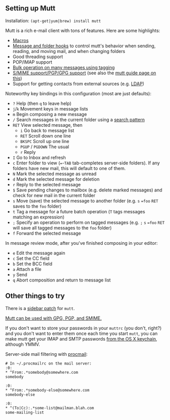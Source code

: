 Setting up Mutt
---------------

Installation: `(apt-get|yum|brew) install mutt`

Mutt is a rich e-mail client with tons of features. Here are some
highlights:

 * [Macros](http://www.mutt.org/doc/manual/manual-3.html#ss3.6)
 * [Message and folder hooks](http://www.mutt.org/doc/manual/manual.html#toc4.4)
   to control mutt's behavior when sending, reading, and moving mail,
   and when changing folders
 * Good threading support
 * POP/IMAP support
 * [Bulk operation on many messages using tagging](http://www.mutt.org/doc/manual/manual-4.html#ss4.3)
 * [S/MIME support/PGP/GPG support](http://equiraptor.com/smime_mutt_how-to.html) (see also the [mutt guide page on this](http://dev.mutt.org/trac/wiki/MuttGuide#Advancedstuff))
 * Support for getting contacts from external sources (e.g. [LDAP](https://github.com/wking/mutt-ldap))

Noteworthy key bindings in this configuration (most are just defaults):
 * `?` Help (then `q` to leave help)
 * `j`/`k` Movement keys in message lists
 * `m` Begin composing a new message
 * `/` Search messages in the current folder using a [search pattern](http://www.mutt.org/doc/manual/manual-4.html#patterns)
 * `RET` View selected message, then
   * `i` Go back to message list
   * `RET` Scroll down one line
   * `BKSPC` Scroll up one line
   * `PGUP` / `PGDOWN` The usual
   * `r` Reply
 * `I` Go to Inbox and refresh
 * `c` Enter folder to view (`=`-`TAB` tab-completes server-side
   folders). If any folders have new mail, this will default to one of
   them.
 * `N` Mark the selected message as unread
 * `d` Mark the selected message for deletion
 * `r` Reply to the selected message
 * `$` Save pending changes to mailbox (e.g. delete marked messages) and
   check for new mail in the current folder
 * `s` Move (save) the selected message to another folder (e.g. `s`
   `=foo` `RET` saves to the `foo` folder)
 * `t` Tag a message for a future batch operation (`T` tags messages
   matching an expression)
 * `;` Specify an operation to perform on tagged messages (e.g. `;` `s`
   `=foo` `RET` will save all tagged messages to the `foo` folder)
 * `f` Forward the selected message

In message review mode, after you've finished composing in your editor:

 * `e` Edit the message again
 * `c` Set the CC field
 * `b` Set the BCC field
 * `a` Attach a file
 * `y` Send
 * `q` Abort composition and return to message list

Other things to try
-------------------

There is a [sidebar patch](http://zanshin.net/2015/01/19/teaching-a-homely-mutt-new-tricks/) for `mutt`.

[Mutt can be used with GPG, PGP, and SMIME.](http://dev.mutt.org/trac/wiki/MuttGuide#Advancedstuff)

If you don't want to store your passwords in your `muttrc` (you don't,
right?) and you don't want to enter them once each time you start
`mutt`, you can make mutt get your IMAP and SMTP passwords
[from the OS X keychain](https://blog.aedifice.org/2009-10-18-use-mac-os-xs-keychain-for-password-retrieval-in-mutt.html), although YMMV.

Server-side mail filtering with [procmail](http://userpages.umbc.edu/~ian/procmail.html):
```
# In ~/.procmailrc on the mail server:
:0:
* ^From:.*somebody@somewhere.com
somebody

:0:
* ^From:.*somebody-else@somewhere.com
somebody-else

:0:
* ^(To|Cc):.*some-list@mailman.blah.com
some-mailing-list
```
